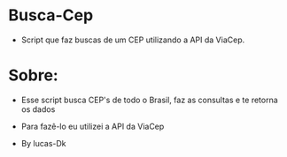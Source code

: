 # Busca-Cep
- Script que faz buscas de um CEP utilizando a API da ViaCep.

# Sobre:

- Esse script busca CEP's de todo o Brasil, faz as consultas e te retorna os dados
- Para fazê-lo eu utilizei a API da ViaCep

- By lucas-Dk
